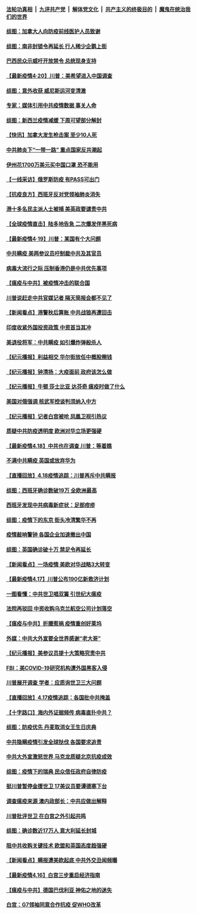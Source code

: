 

####  [法轮功真相](../../../../basic/blob/master/README.md?t=04201931) &nbsp;|&nbsp; [九评共产党](../../../../9ping.md/blob/master/README.md?t=04201931) &nbsp;|&nbsp; [解体党文化](../../../../jtdwh.md/blob/master/README.md?t=04201931)  &nbsp;|&nbsp; [共产主义的终极目的](../../../../gczydzjmd.md/blob/master/README.md?t=04201931) &nbsp;|&nbsp; [魔鬼在统治我们的世界](../../../../mgztzwmdsj.md/blob/master/README.md?t=04201931) 

#### [组图：加拿大人向防疫前线医护人员致谢](../pages/nsc418/n12045451.md?t=04201931) 

#### [组图：南非封锁令再延长 行人稀少企鹅上街](../pages/nsc418/n12043104.md?t=04201931) 

#### [巴西民众示威吁开放禁令 总统现身支持](../pages/nsc418/n12045457.md?t=04201931) 

#### [【最新疫情4·20】川普：美希望进入中国调查](../pages/nsc418/n12042760.md?t=04201931) 

#### [组图：意外收获 威尼斯运河变清澈](../pages/nsc418/n12043438.md?t=04201931) 

#### [专家：媒体引用中共疫情数据 事关人命](../pages/nsc418/n12044571.md?t=04201931) 

#### [组图：新西兰疫情减缓 下周可望部分解封](../pages/nsc418/n12043285.md?t=04201931) 

#### [【快讯】加拿大发生枪击案 至少10人死](../pages/nsc418/n12044567.md?t=04201931) 

#### [中共肺炎下“一带一路” 重点国家反共潮起](../pages/nsc418/n12035774.md?t=04201931) 

#### [伊州花1700万美元买中国口罩 恐不能用](../pages/nsc418/n12044363.md?t=04201931) 

#### [【一线采访】俄罗斯防疫 有PASS可出门](../pages/nsc418/n12044299.md?t=04201931) 

#### [【抗疫良方】西班牙反对党领袖肺炎消失](../pages/nsc418/n12043675.md?t=04201931) 

#### [港十多名民主派人士被捕 美英政要谴责中共](../pages/nsc418/n12043601.md?t=04201931) 

#### [【全球疫情直击】陆多地告急 二次爆发伴黑死病](../pages/nsc418/n12043834.md?t=04201931) 

#### [【最新疫情4·19】川普：某国有个大问题](../pages/nsc418/n12040543.md?t=04201931) 

#### [中共瞒疫 美两参议员吁制裁中共及其官员](../pages/nsc418/n12043499.md?t=04201931) 

#### [病毒大流行之际 压制香港仍是中共优先事项](../pages/nsc418/n12043610.md?t=04201931) 

#### [【瘟疫与中共】被疫情冲击的联合国](../pages/nsc418/n12039853.md?t=04201931) 

#### [川普说赶走中共官媒记者 隔天简报会都不见了](../pages/nsc418/n12042638.md?t=04201931) 

#### [【新闻看点】港警秋后算账 中共战狼再遭回击](../pages/nsc418/n12042537.md?t=04201931) 

#### [印度收紧外国投资政策 中资首当其冲](../pages/nsc418/n12042305.md?t=04201931) 

#### [美退役将军：中共瞒疫 如引爆炸弹般杀人](../pages/nsc418/n12042156.md?t=04201931) 

#### [【纪元播报】利益相交 华尔街放任中概股圈钱](../pages/nsc418/n12040614.md?t=04201931) 

#### [【纪元播报】钟清扬：大疫面前 政府该怎么做](../pages/nsc418/n12040532.md?t=04201931) 

#### [【纪元播报】牛顿 莎士比亚 达芬奇 瘟疫时做了什么](../pages/nsc418/n12042213.md?t=04201931) 

#### [美国对俄强调 核武军控谈判须纳入中方](../pages/nsc418/n12042174.md?t=04201931) 

#### [【纪元播报】记者白宫被呛 凤凰卫视引热议](../pages/nsc418/n12040561.md?t=04201931) 

#### [质疑中共防疫透明度 欧洲对华立场更强硬](../pages/nsc418/n12042154.md?t=04201931) 

#### [【最新疫情4.18】中共也在调查 川普：等着瞧](../pages/nsc418/n12040446.md?t=04201931) 

#### [不满中共瞒疫 英国或放弃华为](../pages/nsc418/n12041858.md?t=04201931) 

#### [【直播回放】4.18疫情追踪：川普再斥中共瞒报](../pages/nsc418/n12041593.md?t=04201931) 

#### [组图：西班牙确诊数破19万 全欧洲最高](../pages/nsc418/n12039675.md?t=04201931) 

#### [西班牙发现中共病毒新症状：足部痘疹](../pages/nsc418/n12041341.md?t=04201931) 

#### [组图：疫情下的东京 街头冷清繁华不再](../pages/nsc418/n12040989.md?t=04201931) 

#### [疫情敲响警钟 各国企业加速撤出中国](../pages/nsc418/n12041181.md?t=04201931) 

#### [组图：英国确诊破十万 禁足令再延长](../pages/nsc418/n12039135.md?t=04201931) 

#### [【新闻看点】一场疫情 美欧对华战略3大转变](../pages/nsc418/n12039730.md?t=04201931) 

#### [【最新疫情4.17】川普公布190亿新救济计划](../pages/nsc418/n12037760.md?t=04201931) 

#### [一图看懂：中共世卫唱双簧 引世纪大瘟疫](../pages/nsc418/n12039812.md?t=04201931) 

#### [法院再驳回 中资收购乌克兰航空公司计划落空](../pages/nsc418/n12039731.md?t=04201931) 

#### [【瘟疫与中共】折腰惹祸 疫情重创好莱坞](../pages/nsc418/n12039732.md?t=04201931) 

#### [外媒：中共大外宣要全世界感谢“老大哥”](../pages/nsc418/n12039108.md?t=04201931) 

#### [【纪元播报】美参议员提十大策略究责中共](../pages/nsc418/n12037424.md?t=04201931) 

#### [FBI：美COVID-19研究机构遭外国黑客入侵](../pages/nsc418/n12039262.md?t=04201931) 

#### [川普展开调查 学者：应质询世卫三大问题](../pages/nsc418/n12037138.md?t=04201931) 

#### [【直播回放】4.17疫情追踪：各国批中共掩盖](../pages/nsc418/n12039144.md?t=04201931) 

#### [【十字路口】海内外证据频传 病毒直扑中共？](../pages/nsc418/n12037752.md?t=04201931) 

#### [组图：防疫优先 丹麦取消女王生日庆典](../pages/nsc418/n12038430.md?t=04201931) 

#### [中共隐瞒疫情引发全球挞伐 各国要求追责](../pages/nsc418/n12038765.md?t=04201931) 

#### [中共大外宣激怒世界 马克龙质疑北京抗疫成效](../pages/nsc418/n12038236.md?t=04201931) 

#### [组图：疫情下的瑞典 民众信任政府自律防疫](../pages/nsc418/n12032926.md?t=04201931) 

#### [挺川普暂停金援世卫 17美议员要谭德塞下台](../pages/nsc418/n12037971.md?t=04201931) 

#### [调查瘟疫来源 澳内政部长：中共应做出解释](../pages/nsc418/n12038003.md?t=04201931) 

#### [川普批评世卫 在白宫之外引起共鸣](../pages/nsc418/n12037499.md?t=04201931) 

#### [组图：确诊数近17万人 意大利延长封城](../pages/nsc418/n12035386.md?t=04201931) 

#### [阻中共收购关键技术 欧盟和英国态度趋强硬](../pages/nsc418/n12037506.md?t=04201931) 

#### [【新闻看点】瞒报遭美欧起底 中共外交丑闻频曝](../pages/nsc418/n12037053.md?t=04201931) 

#### [【最新疫情4.16】白宫三步重启经济指南](../pages/nsc418/n12034441.md?t=04201931) 

#### [【瘟疫与中共】德国巴伐利亚 神佑之地的迷失](../pages/nsc418/n12037227.md?t=04201931) 

#### [白宫：G7领袖同意合作抗疫 促WHO改革](../pages/nsc418/n12037130.md?t=04201931) 

